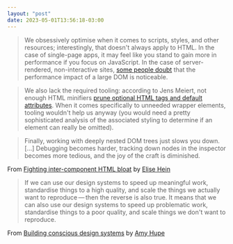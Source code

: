 ```yaml
---
layout: "post"
date: 2023-05-01T13:56:18-03:00
---
```


> We obsessively optimise when it comes to scripts, styles, and other resources; interestingly, that doesn't always apply to HTML. In the case of single-page apps, it may feel like you stand to gain more in performance if you focus on JavaScript. In the case of server-rendered, non-interactive sites, [some people doubt](https://blog.jim-nielsen.com/2021/thoughts-on-avoiding-an-excessive-dom-size/) that the performance impact of a large DOM is noticeable.

> We also lack the required tooling: according to Jens Meiert, not enough HTML minifiers [prune optional HTML tags and default attributes](https://meiert.com/en/blog/html-performance/). When it comes specifically to unneeded wrapper elements, tooling wouldn't help us anyway (you would need a pretty sophisticated analysis of the associated styling to determine if an element can really be omitted).

> Finally, working with deeply nested DOM trees just slows you down. [...] Debugging becomes harder, tracking down nodes in the inspector becomes more tedious, and the joy of the craft is diminished.

From [Fighting inter-component HTML bloat](https://elisehe.in/2023/03/27/minimal-html-in-design-systems.html) by [Elise Hein](https://elisehe.in/)

> If we can use our design systems to speed up meaningful work, standardise things to a high quality, and scale the things we actually want to reproduce — then the reverse is also true. It means that we can also use our design systems to speed up problematic work, standardise things to a poor quality, and scale things we don't want to reproduce.

From [Building conscious design systems](https://amyhupe.co.uk/articles/building-conscious-design-systems/) by [Amy Hupe](https://amyhupe.co.uk/)
